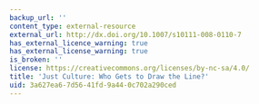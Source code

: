 ```yaml
---
backup_url: ''
content_type: external-resource
external_url: http://dx.doi.org/10.1007/s10111-008-0110-7
has_external_licence_warning: true
has_external_license_warning: true
is_broken: ''
license: https://creativecommons.org/licenses/by-nc-sa/4.0/
title: 'Just Culture: Who Gets to Draw the Line?'
uid: 3a627ea6-7d56-41fd-9a44-0c702a290ced
---
```

